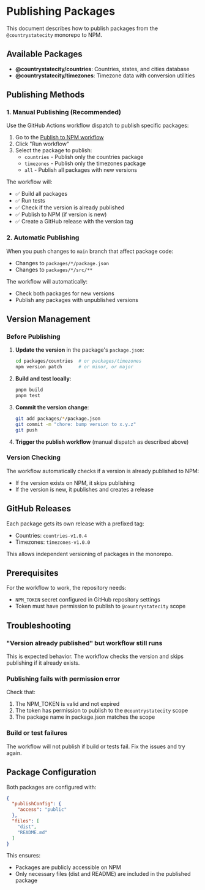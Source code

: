 # Publishing Packages

This document describes how to publish packages from the `@countrystatecity` monorepo to NPM.

## Available Packages

- **@countrystatecity/countries**: Countries, states, and cities database
- **@countrystatecity/timezones**: Timezone data with conversion utilities

## Publishing Methods

### 1. Manual Publishing (Recommended)

Use the GitHub Actions workflow dispatch to publish specific packages:

1. Go to the [Publish to NPM workflow](https://github.com/dr5hn/countrystatecity/actions/workflows/publish.yml)
2. Click "Run workflow"
3. Select the package to publish:
   - `countries` - Publish only the countries package
   - `timezones` - Publish only the timezones package
   - `all` - Publish all packages with new versions

The workflow will:
- ✅ Build all packages
- ✅ Run tests
- ✅ Check if the version is already published
- ✅ Publish to NPM (if version is new)
- ✅ Create a GitHub release with the version tag

### 2. Automatic Publishing

When you push changes to `main` branch that affect package code:
- Changes to `packages/*/package.json`
- Changes to `packages/*/src/**`

The workflow will automatically:
- Check both packages for new versions
- Publish any packages with unpublished versions

## Version Management

### Before Publishing

1. **Update the version** in the package's `package.json`:
   ```bash
   cd packages/countries  # or packages/timezones
   npm version patch      # or minor, or major
   ```

2. **Build and test locally**:
   ```bash
   pnpm build
   pnpm test
   ```

3. **Commit the version change**:
   ```bash
   git add packages/*/package.json
   git commit -m "chore: bump version to x.y.z"
   git push
   ```

4. **Trigger the publish workflow** (manual dispatch as described above)

### Version Checking

The workflow automatically checks if a version is already published to NPM:
- If the version exists on NPM, it skips publishing
- If the version is new, it publishes and creates a release

## GitHub Releases

Each package gets its own release with a prefixed tag:
- Countries: `countries-v1.0.4`
- Timezones: `timezones-v1.0.0`

This allows independent versioning of packages in the monorepo.

## Prerequisites

For the workflow to work, the repository needs:
- `NPM_TOKEN` secret configured in GitHub repository settings
- Token must have permission to publish to `@countrystatecity` scope

## Troubleshooting

### "Version already published" but workflow still runs
This is expected behavior. The workflow checks the version and skips publishing if it already exists.

### Publishing fails with permission error
Check that:
1. The NPM_TOKEN is valid and not expired
2. The token has permission to publish to the `@countrystatecity` scope
3. The package name in package.json matches the scope

### Build or test failures
The workflow will not publish if build or tests fail. Fix the issues and try again.

## Package Configuration

Both packages are configured with:
```json
{
  "publishConfig": {
    "access": "public"
  },
  "files": [
    "dist",
    "README.md"
  ]
}
```

This ensures:
- Packages are publicly accessible on NPM
- Only necessary files (dist and README) are included in the published package
